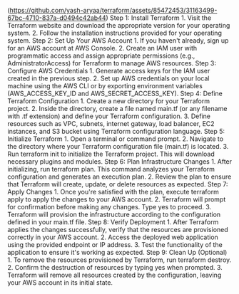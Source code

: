 (https://github.com/yash-aryaa/terraform/assets/85472453/31163499-67bc-4710-837a-d0494c42ab44)
Step 1: Install Terraform
	1.	Visit the Terraform website and download the appropriate version for your operating system.
	2.	Follow the installation instructions provided for your operating system.
Step 2: Set Up Your AWS Account
	1.	If you haven't already, sign up for an AWS account at AWS Console.
	2.	Create an IAM user with programmatic access and assign appropriate permissions (e.g., AdministratorAccess) for Terraform to manage AWS resources.
Step 3: Configure AWS Credentials
	1.	Generate access keys for the IAM user created in the previous step.
	2.	Set up AWS credentials on your local machine using the AWS CLI or by exporting environment variables (AWS_ACCESS_KEY_ID and AWS_SECRET_ACCESS_KEY).
Step 4: Define Terraform Configuration
	1.	Create a new directory for your Terraform project.
	2.	Inside the directory, create a file named main.tf (or any filename with .tf extension) and define your Terraform configuration.
	3.	Define resources such as VPC, subnets, internet gateway, load balancer, EC2 instances, and S3 bucket using Terraform configuration language.
Step 5: Initialize Terraform
	1.	Open a terminal or command prompt.
	2.	Navigate to the directory where your Terraform configuration file (main.tf) is located.
	3.	Run terraform init to initialize the Terraform project. This will download necessary plugins and modules.
Step 6: Plan Infrastructure Changes
	1.	After initializing, run terraform plan. This command analyzes your Terraform configuration and generates an execution plan.
	2.	Review the plan to ensure that Terraform will create, update, or delete resources as expected.
Step 7: Apply Changes
	1.	Once you're satisfied with the plan, execute terraform apply to apply the changes to your AWS account.
	2.	Terraform will prompt for confirmation before making any changes. Type yes to proceed.
	3.	Terraform will provision the infrastructure according to the configuration defined in your main.tf file.
Step 8: Verify Deployment
	1.	After Terraform applies the changes successfully, verify that the resources are provisioned correctly in your AWS account.
	2.	Access the deployed web application using the provided endpoint or IP address.
	3.	Test the functionality of the application to ensure it's working as expected.
Step 9: Clean Up (Optional)
	1.	To remove the resources provisioned by Terraform, run terraform destroy.
	2.	Confirm the destruction of resources by typing yes when prompted.
	3.	Terraform will remove all resources created by the configuration, leaving your AWS account in its initial state.

